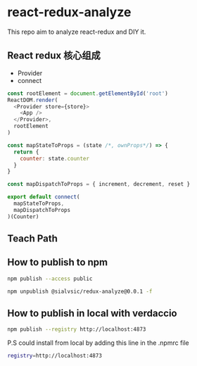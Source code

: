 # react-redux-analyze
This repo aim to analyze react-redux and DIY it. 

## React redux 核心组成
- Provider
- connect

```javascript
const rootElement = document.getElementById('root')
ReactDOM.render(
  <Provider store={store}>
    <App />
  </Provider>,
  rootElement
)
```

```javascript
const mapStateToProps = (state /*, ownProps*/) => {
  return {
    counter: state.counter
  }
}

const mapDispatchToProps = { increment, decrement, reset }

export default connect(
  mapStateToProps,
  mapDispatchToProps
)(Counter)
```

## Teach Path

## How to publish to npm
```bash
npm publish --access public
```

```bash
npm unpublish @sialvsic/redux-analyze@0.0.1 -f
```

## How to publish in local with verdaccio
```bash
npm publish --registry http://localhost:4873
```

P.S could install from local by adding this line in the .npmrc file
```bash
registry=http://localhost:4873
```
